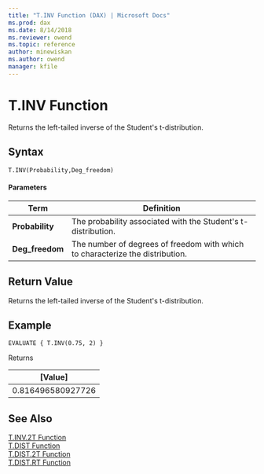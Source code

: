 ```yaml
---
title: "T.INV Function (DAX) | Microsoft Docs"
ms.prod: dax
ms.date: 8/14/2018
ms.reviewer: owend
ms.topic: reference
author: minewiskan
ms.author: owend
manager: kfile
---
```

# T.INV Function
Returns the left-tailed inverse of the Student's t-distribution.
 
  
## Syntax  
  
```  
T.INV(Probability,Deg_freedom)
```  
  
#### Parameters  
  
|Term|Definition|  
|--------|--------------|  
|**Probability**|The probability associated with the Student's t-distribution.|  
|**Deg_freedom** |The number of degrees of freedom with which to characterize the distribution.|
  
## Return Value  
Returns the left-tailed inverse of the Student's t-distribution. 
  
## Example  
  
```  
EVALUATE { T.INV(0.75, 2) }
```  
Returns

|[Value]  |
|---------|
|0.816496580927726   |


## See Also  

[T.INV.2T Function](t-inv-2t-dax.md)   
[T.DIST Function](t-dist-dax.md)   
[T.DIST.2T Function](t-dist-2t-dax.md)   
[T.DIST.RT Function](t-dist-rt-dax.md)   


  
